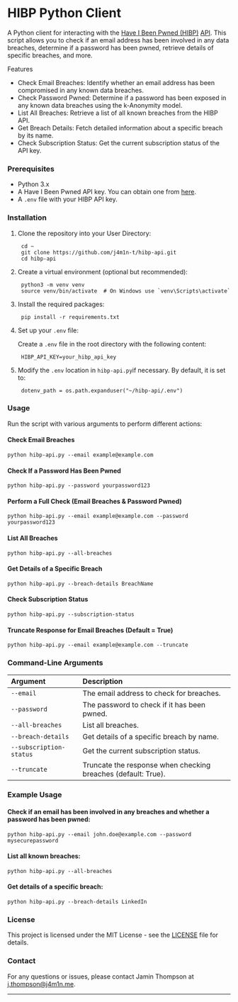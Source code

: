 # HIBP Python Client

A Python client for interacting with the [Have I Been Pwned (HIBP)](https://www.haveibeenpwned.com/) [API](https://haveibeenpwned.com/API/v3). This script allows you to check if an email address has been involved in any data breaches, determine if a password has been pwned, retrieve details of specific breaches, and more.

Features

* Check Email Breaches: Identify whether an email address has been compromised in any known data breaches.
* Check Password Pwned: Determine if a password has been exposed in any known data breaches using the k-Anonymity model.
* List All Breaches: Retrieve a list of all known breaches from the HIBP API.
* Get Breach Details: Fetch detailed information about a specific breach by its name.
* Check Subscription Status: Get the current subscription status of the API key.

### Prerequisites

* Python 3.x
* A Have I Been Pwned API key. You can obtain one from [here](https://haveibeenpwned.com/API/Key).
* A `.env` file with your HIBP API key.

### Installation

1. Clone the repository into your User Directory: 

        cd ~
        git clone https://github.com/j4m1n-t/hibp-api.git
        cd hibp-api

2. Create a virtual environment (optional but recommended):

        python3 -m venv venv
        source venv/bin/activate  # On Windows use `venv\Scripts\activate`

3. Install the required packages:

        pip install -r requirements.txt

4. Set up your `.env` file:

    Create a `.env` file in the root directory with the following content:

        HIBP_API_KEY=your_hibp_api_key
5. Modify the `.env` location in `hibp-api.py`if necessary. By default, it is set to: 
        
        dotenv_path = os.path.expanduser("~/hibp-api/.env")

### Usage

Run the script with various arguments to perform different actions:

#### Check Email Breaches

    python hibp-api.py --email example@example.com

#### Check If a Password Has Been Pwned

    python hibp-api.py --password yourpassword123

#### Perform a Full Check (Email Breaches & Password Pwned)

    python hibp-api.py --email example@example.com --password yourpassword123

#### List All Breaches

    python hibp-api.py --all-breaches

#### Get Details of a Specific Breach

    python hibp-api.py --breach-details BreachName

#### Check Subscription Status

    python hibp-api.py --subscription-status

#### Truncate Response for Email Breaches (Default = True)

    python hibp-api.py --email example@example.com --truncate

### Command-Line Arguments
|Argument| Description|
|:--|:--|
|`--email`| The email address to check for breaches.|
|`--password`| The password to check if it has been pwned.|
|`--all-breaches`| List all breaches.|
|`--breach-details`| Get details of a specific breach by name.|
|`--subscription-status`| Get the current subscription status.|
|`--truncate`| Truncate the response when checking breaches (default: True).|

### Example Usage

#### Check if an email has been involved in any breaches and whether a password has been pwned:

    python hibp-api.py --email john.doe@example.com --password mysecurepassword

#### List all known breaches:

    python hibp-api.py --all-breaches

#### Get details of a specific breach:

    python hibp-api.py --breach-details LinkedIn

### License

This project is licensed under the MIT License - see the [LICENSE](https://github.com/j4m1n-t/hibp-api/blob/main/LICENSE) file for details.

### Contact

For any questions or issues, please contact Jamin Thompson at j.thompson@j4m1n.me.

---
